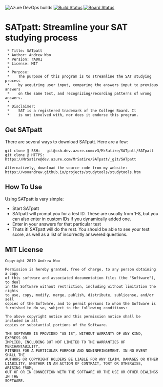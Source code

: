 ![Azure DevOps builds](https://img.shields.io/azure-devops/build/MrSatire/d2730864-d8bc-4455-85f1-0386a92cfbf6/7.svg)
[![Build Status](https://dev.azure.com/MrSatire/SATpatt/_apis/build/status/SATpatt?branchName=master)](https://dev.azure.com/MrSatire/SATpatt/_build/latest?definitionId=7&branchName=master)
[![Board Status](https://dev.azure.com/MrSatire/d2730864-d8bc-4455-85f1-0386a92cfbf6/b43272dd-ca19-42fd-bf69-abdba451b231/_apis/work/boardbadge/bac551b6-ee0a-46de-af8d-a04a70817766)](https://dev.azure.com/MrSatire/d2730864-d8bc-4455-85f1-0386a92cfbf6/_boards/board/t/b43272dd-ca19-42fd-bf69-abdba451b231/Microsoft.FeatureCategory)

# SATpatt: Streamline your SAT studying process
```
 * Title: SATpatt
 * Author: Andrew Woo
 * Version: rA001
 * License: MIT
 *
 * Purpose:
 *    The purpose of this program is to streamline the SAT studying process
 *    by acquiring user input, comparing the answers input to previous answers
 *    on the same test, and recognizing/recording patterns of wrong answers.
 *
 * Disclaimer:
 *    SAT is a registered trademark of the College Board. It
 *    is not involved with, nor does it endorse this program.
```
## Get SATpatt
There are several ways to download SATpatt. Here are a few:

~~~
git clone @ SSH:   git@ssh.dev.azure.com:v3/MrSatire/SATpatt/SATpatt
git clone @ HTTPS: https://MrSatire@dev.azure.com/MrSatire/SATpatt/_git/SATpatt

Alternatively, download the source code from my website:
https://wooandrew.github.io/projects/studytools/studytools.htm
~~~

## How To Use
Using SATpatt is very simple:
* Start SATpatt
* SATpatt will prompt you for a test ID. These are usually from 1-8, but you can also enter in custom IDs if you dynamically added one.
* Enter in your answers for that particular test
* Thats it! SATpatt will do the rest. You should be able to see your test score, as well as a list of incorrectly answered questions.

## MIT License
```
Copyright 2019 Andrew Woo

Permission is hereby granted, free of charge, to any person obtaining a copy 
of this software and associated documentation files (the "Software"), to deal 
in the Software without restriction, including without limitation the rights 
to use, copy, modify, merge, publish, distribute, sublicense, and/or sell 
copies of the Software, and to permit persons to whom the Software is 
furnished to do so, subject to the following conditions:

The above copyright notice and this permission notice shall be included in all 
copies or substantial portions of the Software.

THE SOFTWARE IS PROVIDED "AS IS", WITHOUT WARRANTY OF ANY KIND, EXPRESS OR 
IMPLIED, INCLUDING BUT NOT LIMITED TO THE WARRANTIES OF MERCHANTABILITY, 
FITNESS FOR A PARTICULAR PURPOSE AND NONINFRINGEMENT. IN NO EVENT SHALL THE 
AUTHORS OR COPYRIGHT HOLDERS BE LIABLE FOR ANY CLAIM, DAMAGES OR OTHER 
LIABILITY, WHETHER IN AN ACTION OF CONTRACT, TORT OR OTHERWISE, ARISING FROM, 
OUT OF OR IN CONNECTION WITH THE SOFTWARE OR THE USE OR OTHER DEALINGS IN THE 
SOFTWARE.
```